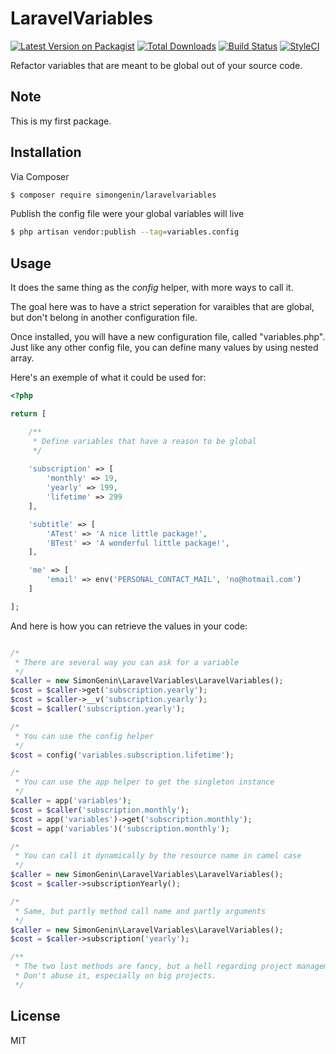 # LaravelVariables

[![Latest Version on Packagist][ico-version]][link-packagist]
[![Total Downloads][ico-downloads]][link-downloads]
[![Build Status][ico-travis]][link-travis]
[![StyleCI][ico-styleci]][link-styleci]

Refactor variables that are meant to be global out of your source code.

## Note

This is my first package.

## Installation

Via Composer

``` bash
$ composer require simongenin/laravelvariables
```

Publish the config file were your global variables will live

```bash
$ php artisan vendor:publish --tag=variables.config
```

## Usage

It does the same thing as the *config* helper, with more ways to call it. 

The goal here was to have a strict seperation for varaibles that are global, but don't belong in another configuration file.

Once installed, you will have a new configuration file, called "variables.php". Just like any other config file, you can define many values by using nested array.

Here's an exemple of what it could be used for:

```php
<?php

return [

    /**
     * Define variables that have a reason to be global
     */
    
    'subscription' => [
        'monthly' => 19,
        'yearly' => 199,
        'lifetime' => 299
    ],

    'subtitle' => [
        'ATest' => 'A nice little package!',
        'BTest' => 'A wonderful little package!',
    ],

    'me' => [
        'email' => env('PERSONAL_CONTACT_MAIL', 'no@hotmail.com')
    ]

];
```

And here is how you can retrieve the values in your code:

```php

/*
 * There are several way you can ask for a variable
 */
$caller = new SimonGenin\LaravelVariables\LaravelVariables();
$cost = $caller->get('subscription.yearly');
$cost = $caller->__v('subscription.yearly');
$cost = $caller('subscription.yearly');

/*
 * You can use the config helper
 */
$cost = config('variables.subscription.lifetime');

/*
 * You can use the app helper to get the singleton instance
 */
$caller = app('variables');
$cost = $caller('subscription.monthly');
$cost = app('variables')->get('subscription.monthly');
$cost = app('variables')('subscription.monthly');

/*
 * You can call it dynamically by the resource name in camel case
 */
$caller = new SimonGenin\LaravelVariables\LaravelVariables();
$cost = $caller->subscriptionYearly();

/*
 * Same, but partly method call name and partly arguments
 */
$caller = new SimonGenin\LaravelVariables\LaravelVariables();
$cost = $caller->subscription('yearly');

/**
 * The two last methods are fancy, but a hell regarding project management.
 * Don't abuse it, especially on big projects.
 */

```

## License

MIT

[ico-version]: https://img.shields.io/packagist/v/simongenin/laravelvariables.svg?style=flat-square
[ico-downloads]: https://img.shields.io/packagist/dt/simongenin/laravelvariables.svg?style=flat-square
[ico-travis]: https://img.shields.io/travis/simongenin/laravelvariables/master.svg?style=flat-square
[ico-styleci]: https://styleci.io/repos/12345678/shield

[link-packagist]: https://packagist.org/packages/simongenin/laravelvariables
[link-downloads]: https://packagist.org/packages/simongenin/laravelvariables
[link-travis]: https://travis-ci.org/simongenin/laravelvariables
[link-styleci]: https://styleci.io/repos/12345678
[link-author]: https://github.com/simongenin
[link-contributors]: ../../contributors]
